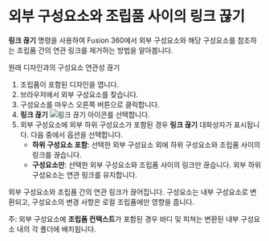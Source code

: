 외부 구성요소와 조립품 사이의 링크 끊기
======================

**링크 끊기** 명령을 사용하여 Fusion 360에서 외부 구성요소와 해당 구성요소를 참조하는 조립품 간의 연관 링크를 제거하는 방법을 알아봅니다.

원래 디자인과의 구성요소 연관성 끊기

1.  조립품이 포함된 디자인을 엽니다.
2.  브라우저에서 외부 구성요소를 찾습니다.
3.  구성요소를 마우스 오른쪽 버튼으로 클릭합니다.
4.  **링크 끊기** ![링크 끊기 아이콘](https://help.autodesk.com/cloudhelp/KOR/Fusion-Assemble/images/icon/browser/break-link.png)를 선택합니다.
5.  외부 구성요소에 외부 하위 구성요소가 포함된 경우 **링크 끊기** 대화상자가 표시됩니다. 다음 중에서 옵션을 선택합니다.
    *   **하위 구성요소 포함**: 선택한 외부 구성요소 외에 하위 구성요소와 조립품 사이의 링크를 끊습니다.
    *   **구성요소만**: 선택한 외부 구성요소와 조립품 사이의 링크만 끊습니다. 외부 하위 구성요소는 연관 링크를 유지합니다.

외부 구성요소와 조립품 간의 연관 링크가 끊어집니다. 구성요소는 내부 구성요소로 변환되고, 구성요소의 변경 사항은 로컬 조립품에만 영향을 줍니다.

주: 외부 구성요소에 **조립품 컨텍스트**가 포함된 경우 바디 및 피쳐는 변환된 내부 구성요소 내의 각 폴더에 배치됩니다.